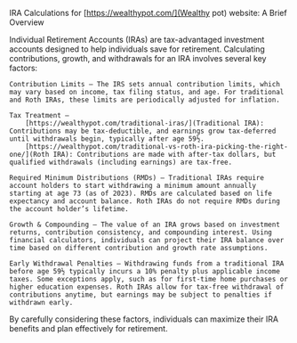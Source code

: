 IRA Calculations for [https://wealthypot.com/](Wealthy pot) website: A Brief Overview

Individual Retirement Accounts (IRAs) are tax-advantaged investment accounts designed to help individuals save for retirement. Calculating contributions, growth, and withdrawals for an IRA involves several key factors:

    Contribution Limits – The IRS sets annual contribution limits, which may vary based on income, tax filing status, and age. For traditional and Roth IRAs, these limits are periodically adjusted for inflation.

    Tax Treatment –
        [https://wealthypot.com/traditional-iras/](Traditional IRA): Contributions may be tax-deductible, and earnings grow tax-deferred until withdrawals begin, typically after age 59½.
        [https://wealthypot.com/traditional-vs-roth-ira-picking-the-right-one/](Roth IRA): Contributions are made with after-tax dollars, but qualified withdrawals (including earnings) are tax-free.

    Required Minimum Distributions (RMDs) – Traditional IRAs require account holders to start withdrawing a minimum amount annually starting at age 73 (as of 2023). RMDs are calculated based on life expectancy and account balance. Roth IRAs do not require RMDs during the account holder’s lifetime.

    Growth & Compounding – The value of an IRA grows based on investment returns, contribution consistency, and compounding interest. Using financial calculators, individuals can project their IRA balance over time based on different contribution and growth rate assumptions.

    Early Withdrawal Penalties – Withdrawing funds from a traditional IRA before age 59½ typically incurs a 10% penalty plus applicable income taxes. Some exceptions apply, such as for first-time home purchases or higher education expenses. Roth IRAs allow for tax-free withdrawal of contributions anytime, but earnings may be subject to penalties if withdrawn early.

By carefully considering these factors, individuals can maximize their IRA benefits and plan effectively for retirement.
